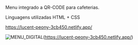 Menu integrado a QR-CODE para cafeterias.

Linguagens utilizadas HTML + CSS

https://lucent-peony-3cb450.netlify.app/

![MENU_DIGITAL](https://user-images.githubusercontent.com/108550778/184402776-3ad8aff2-2429-4c83-86a5-9663fec8f682.png)(https://lucent-peony-3cb450.netlify.app/)
